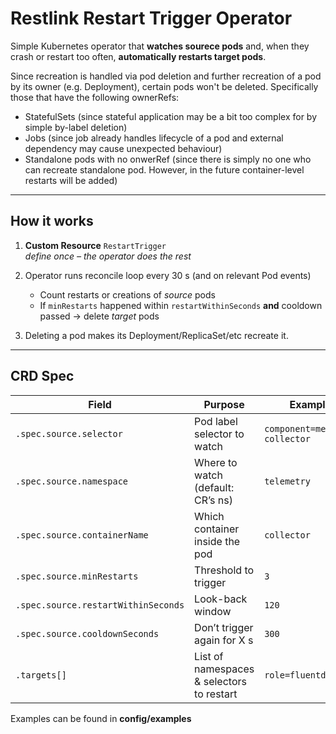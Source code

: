 # Restlink Restart Trigger Operator

Simple Kubernetes operator that **watches sourece pods** and, when
they crash or restart too often, **automatically restarts target pods**.

Since recreation is handled via pod deletion and further recreation of a pod by its owner (e.g. Deployment), certain pods won't be deleted. Specifically those that have the following ownerRefs:

- StatefulSets (since stateful application may be a bit too complex for by simple by-label deletion)
- Jobs (since job already handles lifecycle of a pod and external dependency may cause unexpected behaviour)
- Standalone pods with no onwerRef (since there is simply no one who can recreate standalone pod. However, in the future container-level restarts will be added)

---

## How it works

1. **Custom Resource** `RestartTrigger`    
   *define once – the operator does the rest*

2. Operator runs reconcile loop every 30 s (and on relevant Pod events)  
   - Count restarts or creations of *source* pods  
   - If `minRestarts` happened within `restartWithinSeconds` **and** cooldown
     passed → delete *target* pods

3. Deleting a pod makes its Deployment/ReplicaSet/etc recreate it.

---

## CRD Spec

| Field | Purpose | Example |
|-------|---------|---------|
| `.spec.source.selector` | Pod label selector to watch | `component=metrics-collector` |
| `.spec.source.namespace` | Where to watch (default: CR’s ns) | `telemetry` |
| `.spec.source.containerName` | Which container inside the pod | `collector` |
| `.spec.source.minRestarts` | Threshold to trigger | `3` |
| `.spec.source.restartWithinSeconds` | Look-back window | `120` |
| `.spec.source.cooldownSeconds` | Don’t trigger again for X s | `300` |
| `.targets[]` | List of namespaces & selectors to restart | `role=fluentd` |

Examples can be found in **config/examples**
